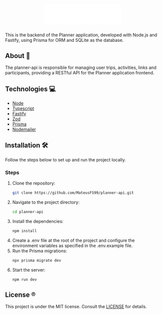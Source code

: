 <h1 align="center">
  <img alt="plann.er logo" title="#NLW-Journey-Logo" src=".github/logo.svg" width="250px" />
</h1>

This is the backend of the Planner application, developed with Node.js and Fastify, using Prisma for ORM and SQLite as the database.

## About 🎯

The planner-api is responsible for managing user trips, activities, links and participants, providing a RESTful API for the Planner application frontend.

## Technologies 💻

- [Node](https://nodejs.org)
- [Typescript](https://www.typescriptlang.org)
- [Fastify](https://fastify.dev)
- [Zod](https://zod.dev)
- [Prisma](https://www.prisma.io)
- [Nodemailer](https://nodemailer.com)

## Installation 🛠

Follow the steps below to set up and run the project locally.

### Steps

1. Clone the repository:
   ```bash
   git clone https://github.com/MateusFS99/planner-api.git
   ```
2. Navigate to the project directory:
   ```bash
   cd planner-api
   ```
3. Install the dependencies:
   ```bash
   npm install
   ```
4. Create a .env file at the root of the project and configure the environment variables as specified in the .env.example file.
5. Run the Prisma migrations:
   ```bash
   npx prisma migrate dev
   ```
6. Start the server:
   ```bash
   npm run dev
   ```

## License ®️

This project is under the MIT license. Consult the [LICENSE](LICENSE) for details.
